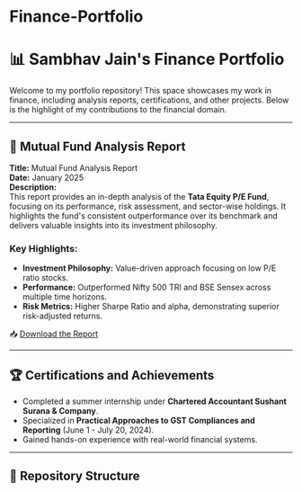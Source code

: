 # Finance-Portfolio

# 📊 Sambhav Jain's Finance Portfolio

Welcome to my portfolio repository! This space showcases my work in finance, including analysis reports, certifications, and other projects. Below is the highlight of my contributions to the financial domain.

---

## 📝 **Mutual Fund Analysis Report**

**Title:** Mutual Fund Analysis Report  
**Date:** January 2025  
**Description:**  
This report provides an in-depth analysis of the **Tata Equity P/E Fund**, focusing on its performance, risk assessment, and sector-wise holdings. It highlights the fund's consistent outperformance over its benchmark and delivers valuable insights into its investment philosophy.

### **Key Highlights:**
- **Investment Philosophy:** Value-driven approach focusing on low P/E ratio stocks.
- **Performance:** Outperformed Nifty 500 TRI and BSE Sensex across multiple time horizons.
- **Risk Metrics:** Higher Sharpe Ratio and alpha, demonstrating superior risk-adjusted returns.

📥 [Download the Report](reports/Mutual%20Fund%20Analysis.pdf)

---

## 🏆 Certifications and Achievements
- Completed a summer internship under **Chartered Accountant Sushant Surana & Company**.
- Specialized in **Practical Approaches to GST Compliances and Reporting** (June 1 - July 20, 2024).
- Gained hands-on experience with real-world financial systems.

---

## 📂 Repository Structure
